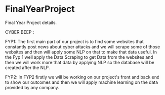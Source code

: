 # FinalYearProject

Final Year Project details.

CYBER BEEP :

FYP1:
The first main part of our project is to find some websites that constantly post news about cyber attacks and we will scrape some of those websites and then will apply some NLP on that to make that data useful.
In the Fyp 1 well apply the Data Scraping to get Data from the websites and then we will work more that data by applying NLP so the database will be created after the NLP.

FYP2:
In FYP2 firstly we will be working on our project's front and back end to show our outcomes and then we will apply machine learning on the data provided by any company.
